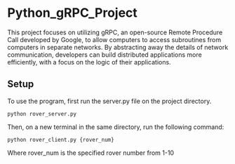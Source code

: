 # Python_gRPC_Project

This project focuses on utilizing gRPC, an open-source Remote Procedure Call developed by Google, to allow computers to access subroutines from computers in separate networks. By abstracting away the details of network communication, developers can build distributed applications more efficiently, with a focus on the logic of their applications.

## Setup

To use the program, first run the server.py file on the project directory.
```
python rover_server.py
```

Then, on a new terminal in the same directory, run the following command:

```
python rover_client.py {rover_num}
```
Where rover_num is the specified rover number from 1-10</br></br>
